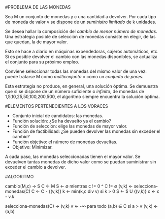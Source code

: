 #PROBLEMA DE LAS MONEDAS

Sea M un conjunto de monedas y c una cantidad a devolver. Por cada tipo de moneda de valor v se dispone de un *suministro limitado* de k unidades.

Se desea hallar la composición del *cambio de menor número de monedas*.
Una estrategia posible de selección de monedas consiste en elegir, de las que quedan, la de mayor valor.

Esto se hace a diario en máquinas expendedoras, cajeros automáticos, etc.
Si es posible devolver el cambio con las monedas disponibles, se actualiza el conjunto para su próximo empleo.

Conviene seleccionar todas las monedas del mismo valor de una vez: puede tratarse M como *multiconjunto* o como un *conjunto de pares*.

Esta estrategia no produce, en general, una solución óptima.
Se demuestra que si se dispone de un número suficiente o *infinito*, de monedas de 1,5,10,25,50,100,200,500, el algoritmo siempre encuentra la solución óptima.

#ELEMENTOS PERTENECIENTES A LOS VORACES

- Conjunto inicial de candidatos: las monedas.
- Función solución: ¿Se ha devuelto ya el cambio?
- Función de selección: elige las monedas de mayor valor.
- Función de factibilidad: ¿Se pueden devolver las monedas sin exceder el cambio?
- Función objetivo: el número de monedas devueltas.
- Objetivo: Minimizar.

A cada paso, las monedas seleccionadas tienen el mayor valor. Se devuelven tantas monedas de dicho valor como se puedan suministrar sin exceder el cambio a devolver.

#ALGORITMO

cambio(M,c) -> S
C <- M
S <- ∅
mientras c != 0 ^ C != ∅
	(v,k) <- selecciona-monedas(C)
	C <- C - {(v,k)}
	k <- min(k,c div v)
	si k > 0
		S <- S U {(v,k)}
		c <- c - v.k

selecciona-monedas(C) -> (v,k)
v <- -∞
para todo (a,b) ∈ C
	si a > v
		(v,k) <- (a,b)


